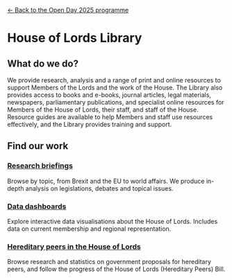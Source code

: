 <a href="../">&larr; Back to the Open Day 2025 programme</a>

# House of Lords Library

## What do we do?  
We provide research, analysis and a range of print and online resources to support Members of the Lords and the work of the House. The Library also provides access to books and e-books, journal articles, legal materials, newspapers, parliamentary publications, and specialist online resources for Members of the House of Lords, their staff, and staff of the House. Resource guides are available to help Members and staff use resources effectively, and the Library provides training and support.

## Find our work

### [Research briefings](https://lordslibrary.parliament.uk/research/)
Browse by topic, from Brexit and the EU to world affairs. We produce in-depth analysis on legislations, debates and topical issues.

### [Data dashboards](https://lordslibrary.parliament.uk/type/data-dashboard/)
Explore interactive data visualisations about the House of Lords. Includes data on current membership and regional representation.

### [Hereditary peers in the House of Lords](https://lordslibrary.parliament.uk/hereditary-peers-in-the-house-of-lords/)
Browse research and statistics on government proposals for hereditary peers, and follow the progress of the House of Lords (Hereditary Peers) Bill.

